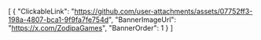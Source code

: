 [
  {
    "ClickableLink": "https://github.com/user-attachments/assets/07752ff3-198a-4807-bca1-9f9fa7fe754d",
    "BannerImageUrl": "https://x.com/ZodipaGames",
    "BannerOrder": 1
  }
]
